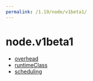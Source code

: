 ```yaml
---
permalink: /1.19/node/v1beta1/
---
```


# node.v1beta1



* [overhead](overhead.md)
* [runtimeClass](runtimeClass.md)
* [scheduling](scheduling.md)